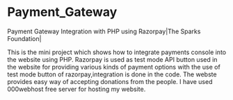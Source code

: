 # Payment_Gateway


Payment Gateway Integration with PHP using Razorpay|The Sparks Foundation|


This is the mini project which shows how to integrate payments console into the website using PHP.
Razorpay is used as test mode API button used in the website for providing various kinds of payment
options with the use of test mode button of razorpay,integration is done in the code.
The webste provides easy way of accepting donations from the people. I have used 000webhost free server for hosting my website.
